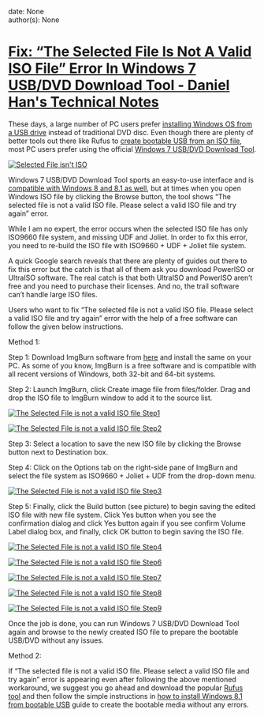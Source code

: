 
date: None  
author(s): None  

# [Fix: “The Selected File Is Not A Valid ISO File” Error In Windows 7 USB/DVD Download Tool - Daniel Han's Technical Notes](https://sites.google.com/site/xiangyangsite/home/technical-tips/windows-tips/fix-the-selected-file-is-not-a-valid-iso-file-error-in-windows-7-usb-dvd-download-tool)

These days, a large number of PC users prefer [installing Windows OS from a USB drive](http://www.intowindows.com/how-to-install-windows-7vista-from-usb-drive-detailed-100-working-guide/) instead of traditional DVD disc. Even though there are plenty of better tools out there like Rufus to [create bootable USB from an ISO file](http://www.intowindows.com/how-to-create-bootable-windows-7-usb-to-install-windows-7-from-usb-flash-drive-using-windows-7-dvdusb-tool/), most PC users prefer using the official [Windows 7 USB/DVD Download Tool](http://www.intowindows.com/how-to-create-bootable-windows-7-usb-to-install-windows-7-from-usb-flash-drive-using-windows-7-dvdusb-tool/).

[![Selected File isn't ISO](http://www.intowindows.com/wp-content/uploads/2013/11/Selected-File-isnt-ISO_thumb.jpg)](http://www.intowindows.com/wp-content/uploads/2013/11/Selected-File-isnt-ISO.jpg)

Windows 7 USB/DVD Download Tool sports an easy-to-use interface and is [compatible with Windows 8 and 8.1 as well](http://www.intowindows.com/use-windows-7-usbdvd-download-tool-to-create-windows-8-1-installation-media/), but at times when you open Windows ISO file by clicking the Browse button, the tool shows “The selected file is not a valid ISO file. Please select a valid ISO file and try again” error.

While I am no expert, the error occurs when the selected ISO file has only ISO9660 file system, and missing UDF and Joliet. In order to fix this error, you need to re-build the ISO file with ISO9660 + UDF + Joliet file system.

A quick Google search reveals that there are plenty of guides out there to fix this error but the catch is that all of them ask you download PowerISO or UltraISO software. The real catch is that both UltraISO and PowerISO aren’t free and you need to purchase their licenses. And no, the trail software can’t handle large ISO files.

Users who want to fix “The selected file is not a valid ISO file. Please select a valid ISO file and try again” error with the help of a free software can follow the given below instructions.

Method 1:

Step 1: Download ImgBurn software from [here](http://www.imgburn.com/index.php?act=download) and install the same on your PC. As some of you know, ImgBurn is a free software and is compatible with all recent versions of Windows, both 32-bit and 64-bit systems.

Step 2: Launch ImgBurn, click Create image file from files/folder. Drag and drop the ISO file to ImgBurn window to add it to the source list.

[![The Selected File is not a valid ISO file Step1](http://www.intowindows.com/wp-content/uploads/2013/11/The-Selected-File-is-not-a-valid-ISO-file-Step1_thumb.jpg)](http://www.intowindows.com/wp-content/uploads/2013/11/The-Selected-File-is-not-a-valid-ISO-file-Step1.jpg)

[![The Selected File is not a valid ISO file Step2](http://www.intowindows.com/wp-content/uploads/2013/11/The-Selected-File-is-not-a-valid-ISO-file-Step2_thumb.jpg)](http://www.intowindows.com/wp-content/uploads/2013/11/The-Selected-File-is-not-a-valid-ISO-file-Step2.jpg)

Step 3: Select a location to save the new ISO file by clicking the Browse button next to Destination box.

Step 4: Click on the Options tab on the right-side pane of ImgBurn and select the file system as ISO9660 + Joliet + UDF from the drop-down menu.

[![The Selected File is not a valid ISO file Step3](http://www.intowindows.com/wp-content/uploads/2013/11/The-Selected-File-is-not-a-valid-ISO-file-Step3_thumb.jpg)](http://www.intowindows.com/wp-content/uploads/2013/11/The-Selected-File-is-not-a-valid-ISO-file-Step3.jpg)

Step 5: Finally, click the Build button (see picture) to begin saving the edited ISO file with new file system. Click Yes button when you see the confirmation dialog and click Yes button again if you see confirm Volume Label dialog box, and finally, click OK button to begin saving the ISO file.

[![The Selected File is not a valid ISO file Step4](http://www.intowindows.com/wp-content/uploads/2013/11/The-Selected-File-is-not-a-valid-ISO-file-Step4_thumb.jpg)](http://www.intowindows.com/wp-content/uploads/2013/11/The-Selected-File-is-not-a-valid-ISO-file-Step4.jpg)

[![The Selected File is not a valid ISO file Step6](http://www.intowindows.com/wp-content/uploads/2013/11/The-Selected-File-is-not-a-valid-ISO-file-Step6_thumb.jpg)](http://www.intowindows.com/wp-content/uploads/2013/11/The-Selected-File-is-not-a-valid-ISO-file-Step6.jpg)

[![The Selected File is not a valid ISO file Step7](http://www.intowindows.com/wp-content/uploads/2013/11/The-Selected-File-is-not-a-valid-ISO-file-Step7_thumb.jpg)](http://www.intowindows.com/wp-content/uploads/2013/11/The-Selected-File-is-not-a-valid-ISO-file-Step7.jpg)

[![The Selected File is not a valid ISO file Step8](http://www.intowindows.com/wp-content/uploads/2013/11/The-Selected-File-is-not-a-valid-ISO-file-Step8_thumb.jpg)](http://www.intowindows.com/wp-content/uploads/2013/11/The-Selected-File-is-not-a-valid-ISO-file-Step8.jpg)

[![The Selected File is not a valid ISO file Step9](http://www.intowindows.com/wp-content/uploads/2013/11/The-Selected-File-is-not-a-valid-ISO-file-Step9_thumb.jpg)](http://www.intowindows.com/wp-content/uploads/2013/11/The-Selected-File-is-not-a-valid-ISO-file-Step9.jpg)

Once the job is done, you can run Windows 7 USB/DVD Download Tool again and browse to the newly created ISO file to prepare the bootable USB/DVD without any issues.

Method 2:

If “The selected file is not a valid ISO file. Please select a valid ISO file and try again” error is appearing even after following the above mentioned workaround, we suggest you go ahead and download the popular [Rufus tool](http://www.intowindows.com/how-to-install-windows-8-1-from-usb-flash-drive/) and then follow the simple instructions in [how to install Windows 8.1 from bootable USB](http://www.intowindows.com/how-to-install-windows-8-1-from-usb-flash-drive/) guide to create the bootable media without any errors.

